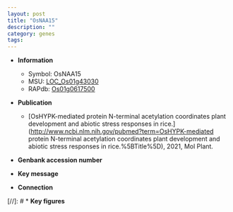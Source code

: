 ```yaml
---
layout: post
title: "OsNAA15"
description: ""
category: genes
tags: 
---
```


* **Information**  
    + Symbol: OsNAA15  
    + MSU: [LOC_Os01g43030](http://rice.uga.edu/cgi-bin/ORF_infopage.cgi?orf=LOC_Os01g43030)  
    + RAPdb: [Os01g0617500](http://rapdb.dna.affrc.go.jp/viewer/gbrowse_details/irgsp1?name=Os01g0617500)  

* **Publication**  
    + [OsHYPK-mediated protein N-terminal acetylation coordinates plant development and abiotic stress responses in rice.](http://www.ncbi.nlm.nih.gov/pubmed?term=OsHYPK-mediated protein N-terminal acetylation coordinates plant development and abiotic stress responses in rice.%5BTitle%5D), 2021, Mol Plant.

* **Genbank accession number**  

* **Key message**  

* **Connection**  

[//]: # * **Key figures**  


